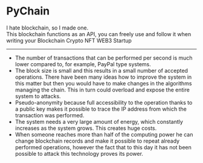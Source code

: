 # PyChain
I hate blockchain, so I made one. <br />
This blockchain functions as an API, you can freely use and follow it when writing your Blockchain Crypto NFT WEB3 Startup
<hr />

- The number of transactions that can be performed per second is much lower compared to, for example, PayPal type systems.
- The block size is small and this results in a small number of accepted operations. There have been many ideas how to improve the system in this matter but then you would have to make changes in the algorithms managing the chain. This in turn could overload and expose the entire system to attacks.
- Pseudo-anonymity because full accessibility to the operation thanks to a public key makes it possible to trace the IP address from which the transaction was performed.
- The system needs a very large amount of energy, which constantly increases as the system grows. This creates huge costs.
- When someone reaches more than half of the computing power he can change blockchain records and make it possible to repeat already performed operations, however the fact that to this day it has not been possible to attack this technology proves its power.
